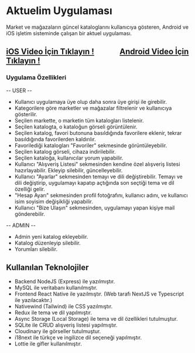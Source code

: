 # Aktuelim Uygulaması

Market ve mağazaların güncel kataloglarını kullanıcıya gösteren, Android ve iOS işletim sisteminde çalışan bir aktuel uygulaması.

<h2 align="left"><a href="https://youtu.be/h7NFWDJHkLM" target="_blank">iOS Video İçin Tıklayın !</a>
&nbsp;&nbsp;&nbsp;&nbsp;&nbsp;&nbsp;&nbsp;&nbsp;&nbsp;&nbsp;&nbsp;&nbsp;
<a href="https://youtu.be/SXsWaDGP5xI" target="_blank">Android Video İçin Tıklayın !</a></h2>

### Uygulama Özellikleri

-- USER --

- Kullanıcı uygulamaya üye olup daha sonra üye girişi ile girebilir.
- Kategorilere göre marketler ve mağazalar filtrelenir ve kullanıcıya gösterilir.
- Seçilen markette, o marketin tüm katalogları listelenir.
- Seçilen katalogta, o kataloğun görseli görüntülenir.
- Seçilen katalog, favori butonuna basıldığında favorilere eklenir, tekrar basıldığında favorilerden kaldırılır.
- Favorilediği katalogları "Favoriler" sekmesinde görüntüleyebilir.
- Seçilen katalog görseli, cihaza indirilebilir.
- Seçilen kataloğa, kullanıcılar yorum yapabilir.
- Kullanıcı "Alışveriş Listesi" sekmesinden kendine özel alışveriş listesi hazırlayabilir. Ekleyip silebilir, güncelleyebilir.
- Kullanıcı "Ayarlar" sekmesinden temayı ve dili değiştirebilir. Temayı ve dili değiştirip, uygulamayı kapatıp açtığında son seçtiği tema ve dil özelliği gelir.
- "Hesap Ayarı" sekmesinden profil fotoğrafını, kullanıcı adını, ve kullanıcı isim soyisim değişikliği yapabilir.
- Kullanıcı "Bize Ulaşın" sekmesinden, uygulamayı yapan kişiye mail gönderebilir.

-- ADMIN --

- Admin yeni katalog ekleyebilir.
- Katalog düzenleyip silebilir.
- Yorumları silebilir.

## Kullanılan Teknolojiler

- Backend NodeJS (Express) ile yazılmıştır.
- MySQL ile veritabanı kullanılmıştır.
- Frontend React Native ile yazılmıştır. (Web tarafı NextJS ve Typescript ile yazılacaktır.)
- Nativewind (Tailwind) ile CSS yazılmıştır.
- Redux ile tema ve dil yapılmıştır.
- Async Storage (Local Storage) ile tema ve dil özellikleri tutulmuştur.
- SQLite ile CRUD alışveriş listesi yapılmıştır.
- Cloudinary ile görseller tutulmuştur.
- i18next ile türkçe ve ingilizce dil seçeneği yapılmıştır.
- Lottie ile gifler kullanılmıştır.
